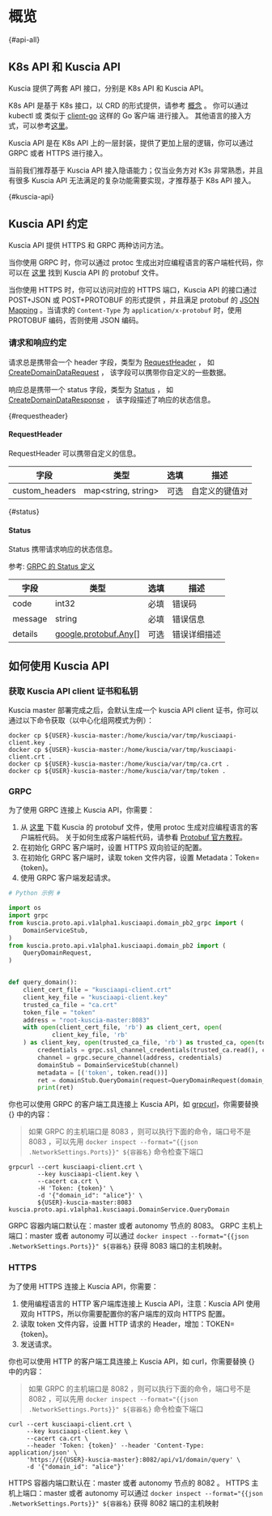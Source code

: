 # 概览

{#api-all}

## K8s API 和 Kuscia API

Kuscia 提供了两套 API 接口，分别是 K8s API 和 Kuscia API。

K8s API 是基于 K8s 接口，以 CRD 的形式提供，请参考 [概念](../concepts/index) 。
你可以通过 kubectl 或 类似于 [client-go](https://github.com/kubernetes/client-go) 这样的 Go 客户端 进行接入。
其他语言的接入方式，可以参考[这里](https://kubernetes.io/docs/reference/using-api/client-libraries/)。

Kuscia API 是在 K8s API 上的一层封装，提供了更加上层的逻辑，你可以通过 GRPC 或者 HTTPS 进行接入。

当前我们推荐基于 Kuscia API 接入隐语能力；仅当业务方对 K3s 非常熟悉，并且有很多 Kuscia API 无法满足的复杂功能需要实现，才推荐基于
K8s API 接入。

{#kuscia-api}

## Kuscia API 约定

Kuscia API 提供 HTTPS 和 GRPC 两种访问方法。

当你使用 GRPC 时，你可以通过 protoc 生成出对应编程语言的客户端桩代码，你可以在
[这里](https://github.com/secretflow/kuscia/tree/main/proto/api/v1alpha1/kusciaapi)
找到 Kuscia API 的 protobuf 文件。

当你使用 HTTPS 时，你可以访问对应的 HTTPS 端口，Kuscia API 的接口通过 POST+JSON 或 POST+PROTOBUF 的形式提供 ，并且满足
protobuf
的 [JSON Mapping](https://protobuf.dev/programming-guides/proto3/#json) 。当请求的 `Content-Type`
为 `application/x-protobuf` 时，使用 PROTOBUF 编码，否则使用 JSON 编码。

### 请求和响应约定

请求总是携带会一个 header 字段，类型为 [RequestHeader](#requestheader) ，
如 [CreateDomainDataRequest](domaindata_cn.md#请求createdomaindatarequest) ， 该字段可以携带你自定义的一些数据。

响应总是携带一个 status 字段，类型为 [Status](#status) ，
如 [CreateDomainDataResponse](domaindata_cn.md#响应createdomaindataresponse) ， 该字段描述了响应的状态信息。

{#requestheader}

#### RequestHeader

RequestHeader 可以携带自定义的信息。

| 字段             | 类型                  | 选填 | 描述      |
|----------------|---------------------|----|---------|
| custom_headers | map<string, string> | 可选 | 自定义的键值对 |

{#status}

#### Status

Status 携带请求响应的状态信息。

参考: [GRPC 的 Status 定义](https://github.com/grpc/grpc/blob/master/src/proto/grpc/status/status.proto)

| 字段      | 类型                                                                            | 选填 | 描述     |
|---------|-------------------------------------------------------------------------------|----|--------|
| code    | int32                                                                         | 必填 | 错误码    |
| message | string                                                                        | 必填 | 错误信息   |
| details | [google.protobuf.Any](https://protobuf.dev/programming-guides/proto3/#json)[] | 可选 | 错误详细描述 |

## 如何使用 Kuscia API

### 获取 Kuscia API client 证书和私钥

Kuscia master 部署完成之后，会默认生成一个 kuscia API client 证书，你可以通过以下命令获取（以中心化组网模式为例）：

```shell
docker cp ${USER}-kuscia-master:/home/kuscia/var/tmp/kusciaapi-client.key .
docker cp ${USER}-kuscia-master:/home/kuscia/var/tmp/kusciaapi-client.crt .
docker cp ${USER}-kuscia-master:/home/kuscia/var/tmp/ca.crt .
docker cp ${USER}-kuscia-master:/home/kuscia/var/tmp/token .
```

### GRPC

为了使用 GRPC 连接上 Kuscia API，你需要：

1. 从 [这里](https://github.com/secretflow/kuscia/tree/main/proto/api/v1alpha1/kusciaapi) 下载 Kuscia 的 protobuf 文件，使用
   protoc
   生成对应编程语言的客户端桩代码。
   关于如何生成客户端桩代码，请参看 [Protobuf 官方教程](https://protobuf.dev/getting-started/)。
2. 在初始化 GRPC 客户端时，设置 HTTPS 双向验证的配置。
3. 在初始化 GRPC 客户端时，读取 token 文件内容，设置 Metadata：Token={token}。
4. 使用 GRPC 客户端发起请求。

```python
# Python 示例 #

import os
import grpc
from kuscia.proto.api.v1alpha1.kusciaapi.domain_pb2_grpc import (
    DomainServiceStub,
)
from kuscia.proto.api.v1alpha1.kusciaapi.domain_pb2 import (
    QueryDomainRequest,
)


def query_domain():
    client_cert_file = "kusciaapi-client.crt"
    client_key_file = "kusciaapi-client.key"
    trusted_ca_file = "ca.crt"
    token_file = "token"
    address = "root-kuscia-master:8083"
    with open(client_cert_file, 'rb') as client_cert, open(
            client_key_file, 'rb'
    ) as client_key, open(trusted_ca_file, 'rb') as trusted_ca, open(token_file, 'rb') as token:
        credentials = grpc.ssl_channel_credentials(trusted_ca.read(), client_key.read(), client_cert.read())
        channel = grpc.secure_channel(address, credentials)
        domainStub = DomainServiceStub(channel)
        metadata = [('token', token.read())]
        ret = domainStub.QueryDomain(request=QueryDomainRequest(domain_id="alice"), metadata=metadata)
        print(ret)
```

你也可以使用 GRPC 的客户端工具连接上 Kuscia API，如 [grpcurl](https://github.com/fullstorydev/grpcurl/releases)，你需要替换 {} 中的内容：
> 如果 GRPC 的主机端口是 8083 ，则可以执行下面的命令，端口号不是 8083 ，可以先用 `docker inspect --format="{{json .NetworkSettings.Ports}}" ${容器名}` 命令检查下端口
```shell
grpcurl --cert kusciaapi-client.crt \
        --key kusciaapi-client.key \
        --cacert ca.crt \
        -H 'Token: {token}' \
        -d '{"domain_id": "alice"}' \
        ${USER}-kuscia-master:8083 kuscia.proto.api.v1alpha1.kusciaapi.DomainService.QueryDomain
```

GRPC 容器内端口默认在：master 或者 autonomy 节点的 8083。
GRPC 主机上端口：master 或者 autonomy 可以通过 `docker inspect --format="{{json .NetworkSettings.Ports}}" ${容器名}` 获得 8083 端口的主机映射。

### HTTPS

为了使用 HTTPS 连接上 Kuscia API，你需要：

1. 使用编程语言的 HTTP 客户端库连接上 Kuscia API，注意：Kuscia API 使用 双向 HTTPS，所以你需要配置你的客户端库的双向 HTTPS
   配置。
2. 读取 token 文件内容，设置 HTTP 请求的 Header，增加：TOKEN={token}。
3. 发送请求。

你也可以使用 HTTP 的客户端工具连接上 Kuscia API，如 curl，你需要替换 {} 中的内容：
> 如果 GRPC 的主机端口是 8082 ，则可以执行下面的命令，端口号不是 8082 ，可以先用 `docker inspect --format="{{json .NetworkSettings.Ports}}" ${容器名}` 命令检查下端口
```shell
curl --cert kusciaapi-client.crt \
     --key kusciaapi-client.key \
     --cacert ca.crt \
     --header 'Token: {token}' --header 'Content-Type: application/json' \
     'https://{{USER}-kuscia-master}:8082/api/v1/domain/query' \
     -d '{"domain_id": "alice"}'
```

HTTPS 容器内端口默认在：master 或者 autonomy 节点的 8082 。
HTTPS 主机上端口：master 或者 autonomy 可以通过 `docker inspect --format="{{json .NetworkSettings.Ports}}" ${容器名}` 获得 8082 端口的主机映射
